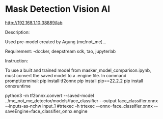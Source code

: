 # Mask Detection Vision AI 

http://192.168.1.10:38889/lab

Description: 

Used pre-model created by Agung (me/not_me)... 

Requirement: 
-docker, deepstream sdk, tao, jupyterlab

Instruction: 



To use a built and trained model from masker_model_comparison.ipynb, must convert the saved model to a .engine file. In command prompt/terminal:
pip install tf2onnx
pip install pip==22.2.2
pip install onnxruntime

python3 -m tf2onnx.convert --saved-model ../me_not_me_detector/models/face_classifier --output face_classifier.onnx --inputs-as-nchw input_1
#trtexec -h
trtexec --onnx=face_classifier.onnx --saveEngine=face_classifier_onnx.engine


